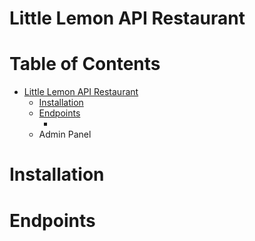 # Little Lemon API Restaurant

# Table of Contents
* [Little Lemon API Restaurant](#little-lemon-api-restaurant)
    * [Installation](#installation)
    * [Endpoints](#endpoints)
        * [](#)
    * Admin Panel

# Installation

# Endpoints
        